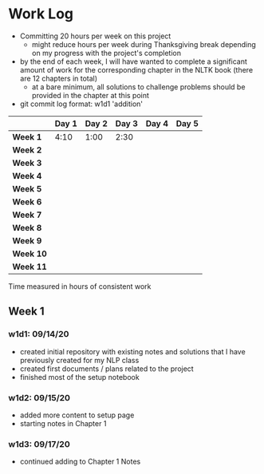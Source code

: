 # Work Log

* Committing 20 hours per week on this project
  * might reduce hours per week during Thanksgiving break depending on my progress with the project's completion
* by the end of each week, I will have wanted to complete a significant amount of work for the corresponding chapter in the NLTK book (there are 12 chapters in total)
  * at a bare minimum, all solutions to challenge problems should be provided in the chapter at this point
* git commit log format: w1d1 'addition'

|             | Day 1 | Day 2 | Day 3 | Day 4 | Day 5 |
| ----------- | ----- | ----- | ----- | ----- | ----- |
| **Week 1**  | 4:10  | 1:00  | 2:30  |       |       |
| **Week 2**  |       |       |       |       |       |
| **Week 3**  |       |       |       |       |       |
| **Week 4**  |       |       |       |       |       |
| **Week 5**  |       |       |       |       |       |
| **Week 6**  |       |       |       |       |       |
| **Week 7**  |       |       |       |       |       |
| **Week 8**  |       |       |       |       |       |
| **Week 9**  |       |       |       |       |       |
| **Week 10** |       |       |       |       |       |
| **Week 11** |       |       |       |       |       |

Time measured in hours of consistent work

## Week 1

### w1d1: 09/14/20

* created initial repository with existing notes and solutions that I have previously created for my NLP class
* created first documents / plans related to the project
* finished most of the setup notebook

### w1d2: 09/15/20

* added more content to setup page
* starting notes in Chapter 1

### w1d3: 09/17/20

* continued adding to Chapter 1 Notes